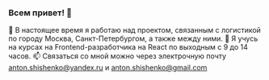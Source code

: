 ### Всем привет! 👋

🔭 В настоящее время я работаю над проектом, связанным с логистикой по городу Москва, Санкт-Петербургом, а также между ними.
🌱 Я учусь на курсах на Frontend-разработчика на React по выходным с 9 до 14 часов.
📫 Связаться со мной можно через электрочную почту anton.shishenko@yandex.ru и anton.shishenko@gmail.com
<!--
**antonshishenko/antonshishenko** is a ✨ _special_ ✨ repository because its `README.md` (this file) appears on your GitHub profile.

Here are some ideas to get you started:

- 🤔 I’m looking for help with ...
- 💬 Ask me about ...
- 😄 Pronouns: ...
- ⚡ Fun fact: ...
-->
